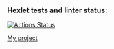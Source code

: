 ### Hexlet tests and linter status:
[![Actions Status](https://github.com/Jekaterina111/frontend-project-11/workflows/hexlet-check/badge.svg)](https://github.com/Jekaterina111/frontend-project-11/actions)

[My project](https://frontend-project-11-two-rho.vercel.app)

